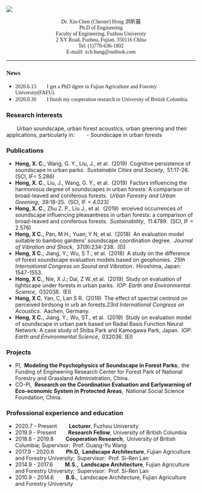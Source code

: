 ![](https://github.com/xinchenhong/xinchenhong.github.io/blob/master/1%E5%AF%B8.jpg)


<p align="center">
        <font face="Time New Roman" >Dr. Xin-Chen (Chester) Hong  洪昕晨</font>
        <br>
        <font face="Time New Roman" >Ph.D of Engineering</font>
        <br>
        <font face="Time New Roman" >Faculty of Engineering, Fuzhou University</font>
        <br>
        <font face="Time New Roman" >2 XY Road, Fuzhou, Fujian, 350116 China</font>
        <br>
        <font face="Time New Roman" >Tel: (1)778-636-1802</font>
        <br>
        <font face="Time New Roman" > E-maill: xch.hung@outlook.com</font>
 </p>

****


### <font face="Time New Roman" >News</font>
- <font face="Time New Roman" >2020.6.13&emsp;&emsp;I get a PhD dgree in Fujian Agriculture and Forestry University(FAFU). </font>
- <font face="Time New Roman" >2020.8.30&emsp;&emsp;I finish my cooperation research in University of British Columbia.</font>
</font>

### Research interests
&emsp;&emsp;Urban soundscape, urban forest acoustics, urban greening and their applications, particularly in:
&emsp;&emsp;- Soundscape in urban forests

### Publications
- **Hong, X. C.**, Wang, G. Y., Liu, J., et al. (2019) Cognitive persistence of soundscape in urban parks. _Sustainable Cities and Society_, 51:17-26. (SCI, IF= 5.286)
- **Hong, X. C.**, Liu, J., Wang, G. Y., et al. (2019) Factors influencing the harmonious degree of soundscapes in urban forests: A comparison of broad-leaved and coniferous forests. _Urban Forestry and Urban Greening_, 39:18-25. (SCI, IF = 4.023)
- **Hong, X. C.**, Zhu Z. P., Liu J., et al. (2019) erceived occurrences of soundscape influencing pleasantness in urban forests: a comparison of broad-leaved and coniferous forests. _Sustainability_, 11:4789. (SCI, IF = 2.576)
- **Hong, X C.**, Pan, M H.; Yuan, Y N, et al. (2018) An evaluation model suitable to bamboo gardens' soundscape coordination degree. _Journal of Vibration and Shock_, 37(9):234-238. (EI)
- **Hong, X C.**; Jiang, Y.; Wu, S T., et al. (2018) A study on the difference of forest soundscape evaluation models based on geophonies. _25th International Congress on Sound and Vibration_. Hiroshima, Japan: 1547-1553. 
- **Hong, X C.**, Nie, X J.; Dai, Z W.,et al. (2019) Study on evaluation of lightscape under forests in urban parks. _IOP: Earth and Environmental Science_, 032038. (EI)
- **Hong, X C**, Yan, C, Lan S R. (2019) The effect of spectral centroid on perceived birdsong in urb an forests._23rd International Congress on Acoustics_. Aachen, Germany. 
- **Hong, X C.**, Jiang, Y.; Wu, ST., et al. (2019) Study on evaluation model of soundscape in urban park based on Radial Basis Function Neural Network: A case study of Shiba Park and Kamogawa Park, Japan. _IOP: Earth and Environmental Science_, 032036. (EI)

### Projects
- PI, **Modeling the Psychophysics of Soundscape in Forest Parks**, the Funding of Engineering Research Center for Forest Park of National Forestry and Grassland Administration, China.
- CO-PI, **Research on the Coordination Evaluation and Earlywarning of Eco-economic System in Protected Areas**, National Social Science Foundation, China.

### Professional experience and education
- 2020.7 - Present &emsp;&emsp;**Lecturer**, Fuzhou University
- 2019.9 - Present &emsp;&emsp;**Research Fellow**, University of British Columbia
- 2018.8 - 2019.8 &emsp;&emsp;**Cooperation Research**, University of British Columbia; Supervisor: Prof. Guang-Yu Wang
- 2017.9 - 2020.6 &emsp;&emsp;**Ph.D, Landscape Architecture**, Fujian Agriculture and Forestry University; Supervisor: Prof. Si-Ren Lan
- 2014.9 - 2017.6 &emsp;&emsp;**M.S., Landscape Architecture**, Fujian Agriculture and Forestry University; Supervisor: Prof. Si-Ren Lan
- 2010.9 - 2014.6 &emsp;&emsp;**B.S.**, Landscape Architecture, Fujian Agriculture and Forestry University



